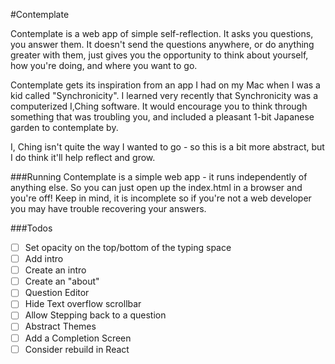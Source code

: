 
#Contemplate

Contemplate is a web app of simple self-reflection. It asks you questions, you answer them.
It doesn't send the questions anywhere, or do anything greater with them, just gives you the opportunity to think about yourself, how you're doing, and where you want to go.

Contemplate gets its inspiration from an app I had on my Mac when I was a kid called "Synchronicity". I learned very recently that Synchronicity was a computerized I,Ching
software. It would encourage you to think through something that was troubling you, and included a pleasant 1-bit Japanese garden to contemplate by.

I, Ching isn't quite the way I wanted to go - so this is a bit more abstract, but I do think it'll help reflect and grow.

###Running
Contemplate is a simple web app - it runs independently of anything else. So you can just open up the index.html in a browser and you're off! Keep in mind, it is incomplete so if you're not a web developer you may have trouble recovering your answers.

###Todos

- [ ] Set opacity on the top/bottom of the typing space
- [ ] Add intro
- [ ] Create an intro
- [ ] Create an "about"
- [ ] Question Editor
- [ ] Hide Text overflow scrollbar
- [ ] Allow Stepping back to a question
- [ ] Abstract Themes
- [ ] Add a Completion Screen
- [ ] Consider rebuild in React
